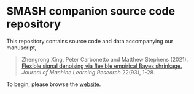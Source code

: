 # SMASH companion source code repository

This repository contains source code and data accompanying our manuscript,

> Zhengrong Xing, Peter Carbonetto and Matthew Stephens (2021).
> [Flexible signal denoising via flexible empirical Bayes shrinkage.][smash-jmlr]
> *Journal of Machine Learning Research* 22(93), 1-28.

To begin, please browse the [website][github-site].

[github-site]: https://stephenslab.github.io/smash-paper
[smash-jmlr]: https://jmlr.org/papers/v22/19-042.html

